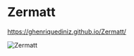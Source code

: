 # Zermatt

https://ghenriquediniz.github.io/Zermatt/


![Zermatt](https://user-images.githubusercontent.com/110628541/200146173-33d7801a-4515-4ebf-993b-0bb9fa8ee7a5.gif)
